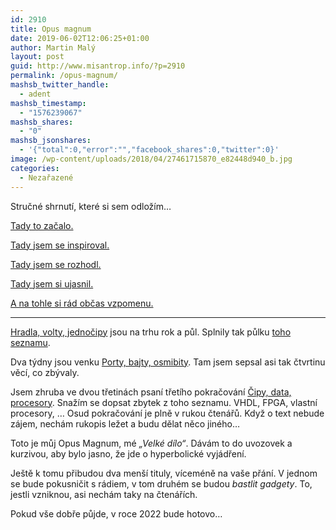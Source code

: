 ```yaml
---
id: 2910
title: Opus magnum
date: 2019-06-02T12:06:25+01:00
author: Martin Malý
layout: post
guid: http://www.misantrop.info/?p=2910
permalink: /opus-magnum/
mashsb_twitter_handle:
  - adent
mashsb_timestamp:
  - "1576239067"
mashsb_shares:
  - "0"
mashsb_jsonshares:
  - '{"total":0,"error":"","facebook_shares":0,"twitter":0}'
image: /wp-content/uploads/2018/04/27461715870_e82448d940_b.jpg
categories:
  - Nezařazené
---
```

Stručné shrnutí, které si sem odložím&#8230;

<!--more-->

[Tady to začalo.](https://www.misantrop.info/naucim-vas-mluvit-elektronicky/)

[Tady jsem se inspiroval.](https://kcc.misantrop.info/2015/05/15/literatura/)

[Tady jsem se rozhodl.](https://kcc.misantrop.info/2015/05/21/jednoduche/)

[Tady jsem si ujasnil.](https://kcc.misantrop.info/2015/05/22/didaktika/)

[A na tohle si rád občas vzpomenu.](https://www.facebook.com/martin.maly/posts/10152995187362496)

<hr class="wp-block-separator" />

[Hradla, volty, jednočipy](https://elektrokniha.cz/) jsou na trhu rok a půl. Splnily tak půlku [toho seznamu](https://www.misantrop.info/naucim-vas-mluvit-elektronicky/).

Dva týdny jsou venku [Porty, bajty, osmibity](https://www.osmibity.cz/). Tam jsem sepsal asi tak čtvrtinu věcí, co zbývaly.

Jsem zhruba ve dvou třetinách psaní třetího pokračování [Čipy, data, procesory](https://www.osmibity.cz/addons.html). Snažím se dopsat zbytek z toho seznamu. VHDL, FPGA, vlastní procesory, &#8230; Osud pokračování je plně v rukou čtenářů. Když o text nebude zájem, nechám rukopis ležet a budu dělat něco jiného&#8230;

Toto je můj Opus Magnum, mé _&#8222;Velké dílo&#8220;_. Dávám to do uvozovek a kurzivou, aby bylo jasno, že jde o hyperbolické vyjádření.

Ještě k tomu přibudou dva menší tituly, víceméně na vaše přání. V jednom se bude pokusničit s rádiem, v tom druhém se budou _bastlit gadgety_. To, jestli vzniknou, asi nechám taky na čtenářích.

Pokud vše dobře půjde, v roce 2022 bude hotovo&#8230;